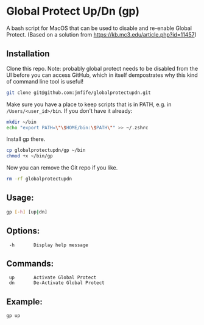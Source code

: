 # Global Protect Up/Dn (gp)

A bash script for MacOS that can be used to disable and re-enable Global Protect.  (Based on a solution from https://kb.mc3.edu/article.php?id=11457)

## Installation

Clone this repo.  Note: probably global protect needs to be disabled from the UI before you can access GitHub, which in itself dempostrates why this kind of command line tool is useful!

```bash
git clone git@github.com:jmfife/globalprotectupdn.git
```

Make sure you have a place to keep scripts that is in PATH, e.g. in `/Users/<user_id>/bin`.  If you don't have it already:

```bash
mkdir ~/bin
echo "export PATH=\"\$HOME/bin:\$PATH\"" >> ~/.zshrc
```

Install gp there. 

```bash
cp globalprotectupdn/gp ~/bin
chmod +x ~/bin/gp
```

Now you can remove the Git repo if you like.

```bash
rm -rf globalprotectupdn
```

## Usage:

```bash
gp [-h] [up|dn]
```

## Options:

     -h       Display help message

## Commands:

     up       Activate Global Protect
     dn       De-Activate Global Protect

## Example:

```bash
gp up
````
